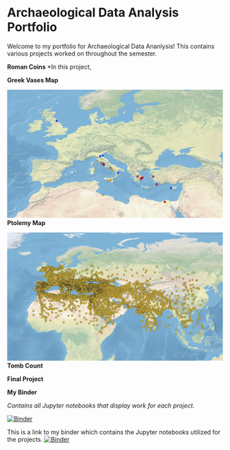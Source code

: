 # Archaeological Data Analysis Portfolio
Welcome to my portfolio for Archaeological Data Ananlysis! This contains various projects worked on throughout the semester.


**Roman Coins**
*In this project, 

**Greek Vases Map**

![Greek Vases Map](https://github.com/RyWynn1220/clas299/blob/master/all_painters_map.png)
**Ptolemy Map**

![Ptolemy Rescaled Map](https://github.com/RyWynn1220/clas299/blob/master/ptolemy_rescaled.png)
**Tomb Count**

**Final Project**

**My Binder**

*Contains all Jupyter notebooks that display work for each project.*

[![Binder](https://mybinder.org/badge_logo.svg)](https://mybinder.org/v2/gh/RyWynn1220/clas299/master)
















This is a link to my binder which contains the Jupyter notebooks utilized for the projects.
[![Binder](https://mybinder.org/badge_logo.svg)](https://mybinder.org/v2/gh/RyWynn1220/clas299/master)
